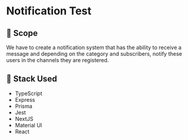 # Notification Test

## 📝 Scope

We have to create a notification system that has the ability to receive a message and depending on
the category and subscribers, notify these users in the channels they are registered.

## 🔧 Stack Used

- TypeScript
- Express
- Prisma
- Jest
- NextJS
- Material UI
- React